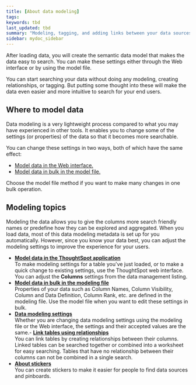```yaml
---
title: [About data modeling]
tags:
keywords: tbd
last_updated: tbd
summary: "Modeling, tagging, and adding links between your data sources can make the data even easier to search."
sidebar: mydoc_sidebar
---
```

After loading data, you will create the semantic data model that makes the data easy to search. You can make these settings either through the Web interface or by using the model file.

You can start searching your data without doing any modeling, creating relationships, or tagging. But putting some thought into these will make the data even easier and more intuitive to search for your end users.


## Where to model data

Data modeling is a very lightweight process compared to what you may have experienced in other tools. It enables you to change some of the settings (or properties) of the data so that it becomes more searchable.

You can change these settings in two ways, both of which have the same effect:

* [Model data in the Web interface.](../../shared/conrefs/../../admin/data_modeling/model_data_in_UI.html)
* [Model data in bulk in the model file.](../../shared/conrefs/../../admin/data_modeling/edit_model_file.html#)

Choose the model file method if you want to make many changes in one bulk operation.

## Modeling topics

Modeling the data allows you to give the columns more search friendly names or predefine how they can be explored and aggregated. When you load data, most of this data modeling metadata is set up for you automatically. However, since you know your data best, you can adjust the modeling settings to improve the experience for your users.

-   **[Model data in the ThoughtSpot application](/pages/admin/data_modeling/model_data_in_UI.html)**  
To make modeling settings for a table you've just loaded, or to make a quick change to existing settings, use the ThoughtSpot web interface. You can adjust the **Columns** settings from the data management listing.
-   **[Model data in bulk in the modeling file](/pages/admin/data_modeling/edit_model_file.html)**  
Properties of your data such as Column Names, Column Visibility, Column and Data Definition, Column Rank, etc. are defined in the modeling file. Use the model file when you want to edit these settings in bulk.
-   **[Data modeling settings](/pages/admin/data_modeling/data_modeling_settings.html)**  
Whether you are changing data modeling settings using the modeling file or the Web interface, the settings and their accepted values are the same.-   **[Link tables using relationships](/pages/admin/data_modeling/about_relationships.html)**  
You can link tables by creating relationships between their columns. Linked tables can be searched together or combined into a worksheet for easy searching. Tables that have no relationship between their columns can not be combined in a single search.
-   **[About stickers](/pages/admin/data_modeling/stickers_concept.html)**  
 You can create stickers to make it easier for people to find data sources and pinboards.
